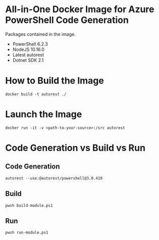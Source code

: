 # All-in-One Docker Image for Azure PowerShell Code Generation
Packages contained in the image.
* PowerShell 6.2.3
* NodeJS 10.16.0
* Latest autorest
* Dotnet SDK 2.1

# How to Build the Image
`docker build -t autorest ./`

# Launch the Image
`docker run -it -v <path-to-your-source>:/src autorest`

# Code Generation vs Build vs Run
## Code Generation
`autorest --use:@autorest/powershell@3.0.410`
## Build
`pwsh build-module.ps1`
## Run
`pwsh run-module.ps1`
